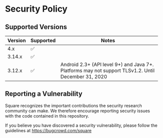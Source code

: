 Security Policy
===============

## Supported Versions

| Version | Supported  | Notes          |
| ------- | ---------- | -------------- |
| 4.x     | ✅         |                |
| 3.14.x  | ✅         |                |
| 3.12.x  | ✅         | Android 2.3+ (API level 9+) and Java 7+. Platforms may not support TLSv1.2. Until December 31, 2020  |


## Reporting a Vulnerability

Square recognizes the important contributions the security research community
can make. We therefore encourage reporting security issues with the code
contained in this repository.

If you believe you have discovered a security vulnerability, please follow the
guidelines at https://bugcrowd.com/square
